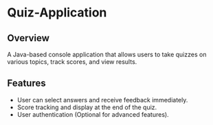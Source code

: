 # Quiz-Application

## Overview
A Java-based console application that allows users to take quizzes on various topics, track scores, and view results.

## Features
- User can select answers and receive feedback immediately.
- Score tracking and display at the end of the quiz.
- User authentication (Optional for advanced features).

